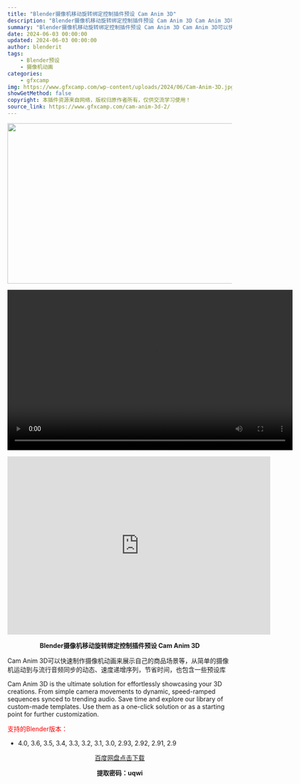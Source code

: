 ```yaml
---
title: "Blender摄像机移动旋转绑定控制插件预设 Cam Anim 3D"
description: "Blender摄像机移动旋转绑定控制插件预设 Cam Anim 3D Cam Anim 3D可以快速制作摄像机动画来展示自己的商品场景等，从简单的摄像机运动到与流行音频同步的动态、速度递增序列，节省时..."
summary: "Blender摄像机移动旋转绑定控制插件预设 Cam Anim 3D Cam Anim 3D可以快速制作摄像机动画来展示自己的商品场景等，从简单的摄像机运动到与流行音频同步的动态、速度递增序列，节省时..."
date: 2024-06-03 00:00:00
updated: 2024-06-03 00:00:00
author: blenderit
tags: 
    - Blender预设
    - 摄像机动画
categories:
    - gfxcamp
img: https://www.gfxcamp.com/wp-content/uploads/2024/06/Cam-Anim-3D.jpg
showGetMethod: false
copyright: 本插件资源来自网络，版权归原作者所有，仅供交流学习使用！
source_link: https://www.gfxcamp.com/cam-anim-3d-2/
---
```

<div><p><img decoding="async" class="aligncenter size-full wp-image-121946" src="https://www.gfxcamp.com/wp-content/uploads/2024/06/Cam-Anim-3D.jpg" data-src="https://www.gfxcamp.com/wp-content/uploads/2024/06/Cam-Anim-3D.jpg" alt="" width="640" height="360" data-srcset="https://www.gfxcamp.com/wp-content/uploads/2024/06/Cam-Anim-3D.jpg 640w, https://www.gfxcamp.com/wp-content/uploads/2024/06/Cam-Anim-3D-150x84.jpg 150w" data-sizes="(max-width: 640px) 100vw, 640px"><br>
</p><center><div style="width: 640px;" class="wp-video"><!--[if lt IE 9]><script>document.createElement('video');</script><![endif]-->
<video class="wp-video-shortcode" id="video-121951-1" width="640" height="360" preload="true" controls="controls"><source type="video/mp4" src="http://cloud.video.taobao.com/play/u/null/p/1/e/6/t/1/465858906031.mp4?_=1"></source><a href="http://cloud.video.taobao.com/play/u/null/p/1/e/6/t/1/465858906031.mp4">http://cloud.video.taobao.com/play/u/null/p/1/e/6/t/1/465858906031.mp4</a></video></div></center><p style="text-align: center;"><iframe loading="lazy" src="https://player.youku.com/embed/XNjQwMjEwMDcyOA==" width="590" height="400" frameborder="0" allowfullscreen="allowfullscreen" data-mce-fragment="1"></iframe></p><p style="text-align: center;"><strong>Blender摄像机移动旋转绑定控制插件预设 Cam Anim 3D</strong></p><p>Cam Anim 3D可以快速制作摄像机动画来展示自己的商品场景等，从简单的摄像机运动到与流行音频同步的动态、速度递增序列，节省时间，也包含一些预设库</p><p>Cam Anim 3D is the ultimate solution for effortlessly showcasing your 3D creations. From simple camera movements to dynamic, speed-ramped sequences synced to trending audio. Save time and explore our library of custom-made templates. Use them as a one-click solution or as a starting point for further customization.</p><p style="text-align: left;"><span style="color: #ff0000;">支持的Blender版本：</span></p><ul>
<li style="text-align: left;">4.0, 3.6, 3.5, 3.4, 3.3, 3.2, 3.1, 3.0, 2.93, 2.92, 2.91, 2.9</li>
</ul><p style="text-align: center;"><a class="maxbutton-3 maxbutton maxbutton-baidu" target="_blank" rel="noopener" href="https://pan.baidu.com/s/1lClVwxdMQccsTiXH1A7GXA?pwd=uqwi"><span class="mb-text">百度网盘点击下载</span></a></p><p style="text-align: center;"><strong>提取密码：uqwi</strong></p></div>